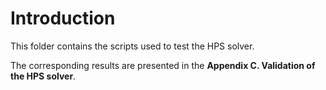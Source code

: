 # Introduction
This folder contains the scripts used to test the HPS solver.

The corresponding results are presented in the **Appendix C. Validation of the HPS solver**.
